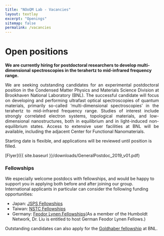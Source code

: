 ```yaml
---
title: "NOoQM Lab - Vacancies"
layout: textlay
excerpt: "Openings"
sitemap: false
permalink: /vacancies
---
```


# Open positions

**We are currently hiring for postdoctoral researchers to develop multi-dimensional spectroscopies in the terahertz to mid-infrared frequency range.**

<p align="justify">
We are seeking outstanding candidates for an experimental postdoctoral position in the Condensed Matter Physics and Materials Science Division at Brookhaven National Laboratory (BNL). The successful candidate will focus on developing and performing ultrafast optical spectroscopies of quantum materials, primarily so-called ‘multi-dimensional spectroscopies’ in the terahertz to mid-infrared frequency range. Studies of interest include strongly correlated electron systems, topological materials, and low-dimensional nanostructures, both in equilibrium and in light-induced non-equilibrium states. Access to extensive user facilities at BNL will be available, including the adjacent Center for Functional Nanomaterials. 
</p>

Starting date is flexible, and applications will be reviewed until position is filled.

[Flyer]({{ site.baseurl }}/downloads/GeneralPostdoc_2019_v01.pdf)

### Fellowships

We especially welcome postdocs with fellowships, and would be happy to support you in applying both before and after joining our group. International applicants in particular can consider the following funding opportunities:
<ul>
<li>Japan: <a href="https://www.jsps.go.jp/j-pd/">JSPS Fellowships</a></li>
<li>Taiwan: <a href="https://www.nstc.gov.tw/sci/ch/list/6b4a4661-9126-4d0c-897a-4022c82114a9">NSTC Fellowships</a></li>
<li>Germany: <a href="https://www.humboldt-foundation.de/en/apply/sponsorship-programmes/feodor-lynen-research-fellowship">Feodor Lynen Fellowships</a>(As a member of the Humboldt Network, Dr. Liu is entitled to host German Feodor Lynen Fellows.)</li>
</ul>

Outstanding candidates can also apply for the [Goldhaber fellowship](https://www.bnl.gov/hr/goldhaber/) at BNL.
